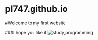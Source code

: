 # pl747.github.io
#Welcome to my first website 

###I hope you like it 
![study_programming](https://user-images.githubusercontent.com/95371201/144463007-09f3b783-0b19-485d-856c-b9d89b71139d.jpg)

